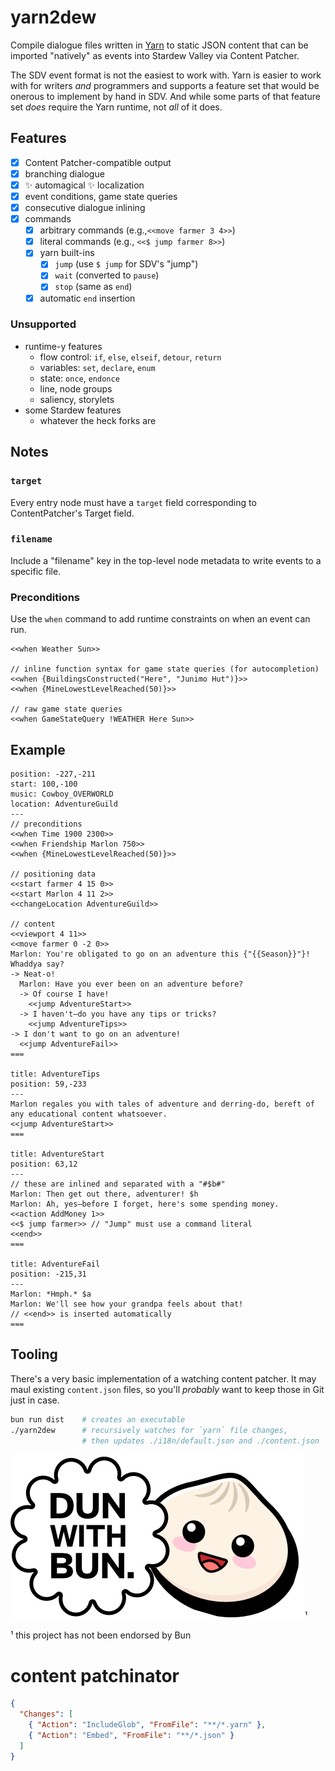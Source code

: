 # yarn2dew

Compile dialogue files written in [Yarn](https://www.yarnspinner.dev/) to static JSON content that can be imported "natively" as events into Stardew Valley via Content Patcher.

The SDV event format is not the easiest to work with. Yarn is easier to work with for writers _and_ programmers and supports a feature set that would be onerous to implement by hand in SDV. And while some parts of that feature set _does_ require the Yarn runtime, not _all_ of it does.

## Features

- [x] Content Patcher-compatible output
- [x] branching dialogue
- [x] ✨ automagical ✨ localization
- [x] event conditions, game state queries
- [x] consecutive dialogue inlining
- [x] commands
  - [x] arbitrary commands (e.g.,`<<move farmer 3 4>>`)
  - [x] literal commands (e.g., `<<$ jump farmer 8>>`)
  - [x] yarn built-ins
    - [x] `jump` (use `$ jump` for SDV's "jump")
    - [x] `wait` (converted to `pause`)
    - [x] `stop` (same as `end`)
  - [x] automatic `end` insertion

### Unsupported

- runtime-y features
  - flow control: `if`, `else`, `elseif`, `detour`, `return`
  - variables: `set`, `declare`, `enum`
  - state: `once`, `endonce`
  - line, node groups
  - saliency, storylets
- some Stardew features
  - whatever the heck forks are

## Notes

### `target`

Every entry node must have a `target` field corresponding to ContentPatcher's Target field.

### `filename`

Include a "filename" key in the top-level node metadata to write events to a specific file.

### Preconditions

Use the `when` command to add runtime constraints on when an event can run.

```yarn
<<when Weather Sun>>

// inline function syntax for game state queries (for autocompletion)
<<when {BuildingsConstructed("Here", "Junimo Hut")}>>
<<when {MineLowestLevelReached(50)}>>

// raw game state queries
<<when GameStateQuery !WEATHER Here Sun>>
```

## Example

```yarntitle: Adventure
position: -227,-211
start: 100,-100
music: Cowboy_OVERWORLD
location: AdventureGuild
---
// preconditions
<<when Time 1900 2300>>
<<when Friendship Marlon 750>>
<<when {MineLowestLevelReached(50)}>>

// positioning data
<<start farmer 4 15 0>>
<<start Marlon 4 11 2>>
<<changeLocation AdventureGuild>>

// content
<<viewport 4 11>>
<<move farmer 0 -2 0>>
Marlon: You're obligated to go on an adventure this {"{{Season}}"}!
Whaddya say?
-> Neat-o!
  Marlon: Have you ever been on an adventure before?
  -> Of course I have!
    <<jump AdventureStart>>
  -> I haven't—do you have any tips or tricks?
    <<jump AdventureTips>>
-> I don't want to go on an adventure!
  <<jump AdventureFail>>
===

title: AdventureTips
position: 59,-233
---
Marlon regales you with tales of adventure and derring-do, bereft of any educational content whatsoever.
<<jump AdventureStart>>
===

title: AdventureStart
position: 63,12
---
// these are inlined and separated with a "#$b#"
Marlon: Then get out there, adventurer! $h
Marlon: Ah, yes—before I forget, here's some spending money.
<<action AddMoney 1>>
<<$ jump farmer>> // "Jump" must use a command literal
<<end>>
===

title: AdventureFail
position: -215,31
---
Marlon: *Hmph.* $a
Marlon: We'll see how your grandpa feels about that!
// <<end>> is inserted automatically
===
```

## Tooling

There's a very basic implementation of a watching content patcher. It may maul existing `content.json` files, so you'll _probably_ want to keep those in Git just in case.

```sh
bun run dist    # creates an executable
./yarn2dew      # recursively watches for `yarn` file changes,
                # then updates ./i18n/default.json and ./content.json
```

![Done with Bun](./dun-with-bun.png)¹

¹ this project has not been endorsed by Bun

# content patchinator

```json
{
  "Changes": [
    { "Action": "IncludeGlob", "FromFile": "**/*.yarn" },
    { "Action": "Embed", "FromFile": "**/*.json" }
  ]
}
```
